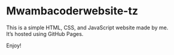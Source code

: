 # Mwambacoderwebsite-tz
This is a simple HTML, CSS, and JavaScript website made by me.  
It’s hosted using GitHub Pages.

Enjoy!
